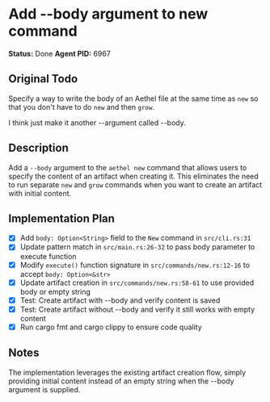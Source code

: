 # Add --body argument to new command

**Status:** Done
**Agent PID:** 6967

## Original Todo

Specify a way to write the body of an Aethel file at the same time as `new` so that you don't have to do `new` and then `grow`.

I think just make it another --argument called --body.

## Description

Add a `--body` argument to the `aethel new` command that allows users to specify the content of an artifact when creating it. This eliminates the need to run separate `new` and `grow` commands when you want to create an artifact with initial content.

## Implementation Plan

- [x] Add `body: Option<String>` field to the `New` command in `src/cli.rs:31`
- [x] Update pattern match in `src/main.rs:26-32` to pass body parameter to execute function
- [x] Modify `execute()` function signature in `src/commands/new.rs:12-16` to accept `body: Option<&str>`
- [x] Update artifact creation in `src/commands/new.rs:58-61` to use provided body or empty string
- [x] Test: Create artifact with --body and verify content is saved
- [x] Test: Create artifact without --body and verify it still works with empty content
- [x] Run cargo fmt and cargo clippy to ensure code quality

## Notes

The implementation leverages the existing artifact creation flow, simply providing initial content instead of an empty string when the --body argument is supplied.